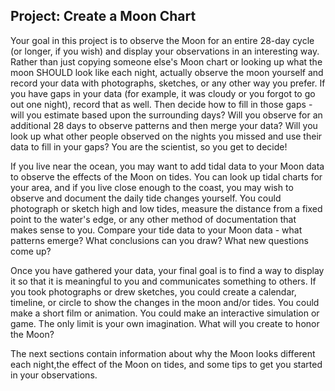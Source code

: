 <h2>Project: Create a Moon Chart</h2>

<p>Your goal in this project is to observe the Moon for an entire 28-day cycle (or longer, if you wish) and display your observations in an interesting way.  Rather than just copying someone else's Moon chart or looking up what the moon SHOULD look like each night, actually observe the moon yourself and record your data with photographs, sketches, or any other way you prefer.  If you have gaps in your data (for example, it was cloudy or you forgot to go out one night), record that as well.  Then decide how to fill in those gaps - will you estimate based upon the surrounding days?  Will you observe for an additional 28 days to observe patterns and then merge your data?  Will you look up what other people observed on the nights you missed and use their data to fill in your gaps?  You are the scientist, so you get to decide!</p>

<p>If you live near the ocean,  you may want to add tidal data to your Moon data to observe the effects of the Moon on tides.  You can look up tidal charts for your area, and if you live close enough to the coast, you may wish to observe and document the daily tide changes yourself.  You could photograph or sketch high and low tides, measure the distance from a fixed point to the water's edge, or any other method of documentation that makes sense to you.  Compare your tide data to your Moon data - what patterns emerge?  What conclusions can you draw?  What new questions come up?</p>

<p>Once you have gathered your data, your final goal is to find a way to display it so that it is meaningful to you and communicates something to others.  If you took photographs or drew sketches, you could create a calendar, timeline, or circle to show the changes in the moon and/or tides.  You could make a short film or animation. You could make an interactive simulation or game. The only limit is your own imagination.  What will you create to honor the Moon?</p>

<p>The next sections contain information about why the Moon looks different each night,the effect of the Moon on tides, and some tips to get you started in your observations.</p>
